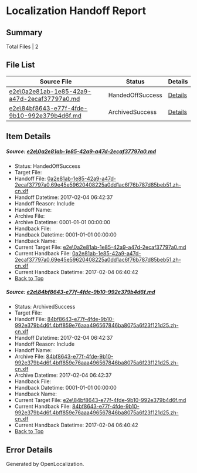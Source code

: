# <a name='report-top'></a> Localization Handoff Report

## Summary
 Total Files | 2

## File List
 Source File | Status | Details 
 ----------- | ------ | ------- 
 [e2e\0a2e81ab-1e85-42a9-a47d-2ecaf37797a0.md](https://github.com/OpenLocalizationTestOrg/ol-test0/blob/39c1bb8dfcc9a21123d978b940f599a7192a8739/e2e/0a2e81ab-1e85-42a9-a47d-2ecaf37797a0.md) | HandedOffSuccess | [Details](#332989e45e2068c7a832225888454960325b76bb1)
 [e2e\84bf8643-e77f-4fde-9b10-992e379b4d6f.md](https://github.com/OpenLocalizationTestOrg/ol-test0/blob/39c1bb8dfcc9a21123d978b940f599a7192a8739/e2e/84bf8643-e77f-4fde-9b10-992e379b4d6f.md) | ArchivedSuccess | [Details](#9ca9994ba77aa8f439467c4c5e364bca4a3e31272)

## Item Details
##### <a name='332989e45e2068c7a832225888454960325b76bb1'></a> Source: [e2e\0a2e81ab-1e85-42a9-a47d-2ecaf37797a0.md](https://github.com/OpenLocalizationTestOrg/ol-test0/blob/39c1bb8dfcc9a21123d978b940f599a7192a8739/e2e/0a2e81ab-1e85-42a9-a47d-2ecaf37797a0.md)
* Status: HandedOffSuccess
* Target File: 
* Handoff File: [0a2e81ab-1e85-42a9-a47d-2ecaf37797a0.69e45e59620408225a0dd1ac6f76b787d85beb51.zh-cn.xlf](https://github.com/OpenLocalizationTestOrg/ol-test0-handoff/blob/deb1137b2bb6bc0b5f60314bbc77e854a2b97fb7/ol-handoff/OpenLocalizationTestOrg/ol-test0-zhcn/shujia/ht/0a2e81ab-1e85-42a9-a47d-2ecaf37797a0.69e45e59620408225a0dd1ac6f76b787d85beb51.zh-cn.xlf)
* Handoff Datetime: 2017-02-04 06:42:37
* Handoff Reason: Include
* Handoff Name: 
* Archive File: 
* Archive Datetime: 0001-01-01 00:00:00
* Handback File: 
* Handback Datetime: 0001-01-01 00:00:00
* Handback Name: 
* Current Target File: [e2e\0a2e81ab-1e85-42a9-a47d-2ecaf37797a0.md](https://github.com/OpenLocalizationTestOrg/ol-test0-zhcn/blob/b8b4ff6f910b1b0089316c0ac7bb58622fdab05b/e2e/0a2e81ab-1e85-42a9-a47d-2ecaf37797a0.md)
* Current Handback File: [0a2e81ab-1e85-42a9-a47d-2ecaf37797a0.69e45e59620408225a0dd1ac6f76b787d85beb51.zh-cn.xlf](https://github.com/OpenLocalizationTestOrg/ol-test0-handback/blob/6d6d82dd64451268abf576e6dac7d5a5de27f79f/ol-handback/OpenLocalizationTestOrg/ol-test0-zhcn/shujia/ht/0a2e81ab-1e85-42a9-a47d-2ecaf37797a0.69e45e59620408225a0dd1ac6f76b787d85beb51.zh-cn.xlf)
* Current Handback Datetime: 2017-02-04 06:40:42
* [Back to Top](#report-top)

##### <a name='9ca9994ba77aa8f439467c4c5e364bca4a3e31272'></a> Source: [e2e\84bf8643-e77f-4fde-9b10-992e379b4d6f.md](https://github.com/OpenLocalizationTestOrg/ol-test0/blob/39c1bb8dfcc9a21123d978b940f599a7192a8739/e2e/84bf8643-e77f-4fde-9b10-992e379b4d6f.md)
* Status: ArchivedSuccess
* Target File: 
* Handoff File: [84bf8643-e77f-4fde-9b10-992e379b4d6f.4bff859e76aaa496567846ba8075a6f23f121d25.zh-cn.xlf](https://github.com/OpenLocalizationTestOrg/ol-test0-handoff/blob/deb1137b2bb6bc0b5f60314bbc77e854a2b97fb7/ol-handoff/OpenLocalizationTestOrg/ol-test0-zhcn/shujia/ht/84bf8643-e77f-4fde-9b10-992e379b4d6f.4bff859e76aaa496567846ba8075a6f23f121d25.zh-cn.xlf)
* Handoff Datetime: 2017-02-04 06:42:37
* Handoff Reason: Include
* Handoff Name: 
* Archive File: [84bf8643-e77f-4fde-9b10-992e379b4d6f.4bff859e76aaa496567846ba8075a6f23f121d25.zh-cn.xlf](https://github.com/OpenLocalizationTestOrg/ol-test0-handoff/blob/6fb51aff2f60d9fb3445419868d9f8c3e71e2bb9/ol-archive/OpenLocalizationTestOrg/ol-test0-zhcn/shujia/ht/84bf8643-e77f-4fde-9b10-992e379b4d6f.4bff859e76aaa496567846ba8075a6f23f121d25.zh-cn.xlf)
* Archive Datetime: 2017-02-04 06:42:37
* Handback File: 
* Handback Datetime: 0001-01-01 00:00:00
* Handback Name: 
* Current Target File: [e2e\84bf8643-e77f-4fde-9b10-992e379b4d6f.md](https://github.com/OpenLocalizationTestOrg/ol-test0-zhcn/blob/b8b4ff6f910b1b0089316c0ac7bb58622fdab05b/e2e/84bf8643-e77f-4fde-9b10-992e379b4d6f.md)
* Current Handback File: [84bf8643-e77f-4fde-9b10-992e379b4d6f.4bff859e76aaa496567846ba8075a6f23f121d25.zh-cn.xlf](https://github.com/OpenLocalizationTestOrg/ol-test0-handback/blob/6d6d82dd64451268abf576e6dac7d5a5de27f79f/ol-handback/OpenLocalizationTestOrg/ol-test0-zhcn/shujia/ht/84bf8643-e77f-4fde-9b10-992e379b4d6f.4bff859e76aaa496567846ba8075a6f23f121d25.zh-cn.xlf)
* Current Handback Datetime: 2017-02-04 06:40:42
* [Back to Top](#report-top)


## Error Details

Generated by OpenLocalization.
